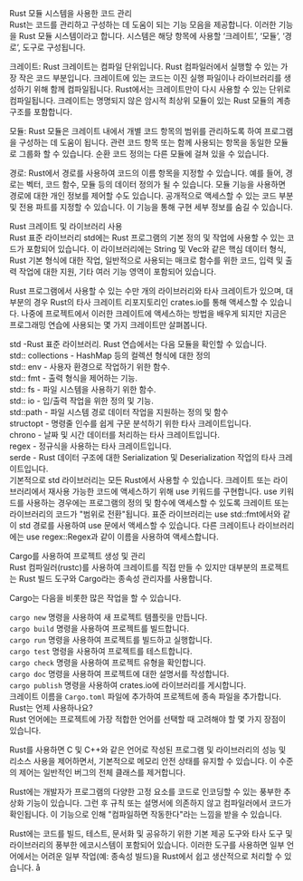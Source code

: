 Rust 모듈 시스템을 사용한 코드 관리  
Rust는 코드를 관리하고 구성하는 데 도움이 되는 기능 모음을 제공합니다. 이러한 기능을 Rust 모듈 시스템이라고 합니다. 시스템은 해당 항목에 사용할 ‘크레이트’, ‘모듈’, ‘경로’, 도구로 구성됩니다.  

크레이트: Rust 크레이트는 컴파일 단위입니다. Rust 컴파일러에서 실행할 수 있는 가장 작은 코드 부분입니다. 크레이트에 있는 코드는 이진 실행 파일이나 라이브러리를 생성하기 위해 함께 컴파일됩니다. Rust에서는 크레이트만이 다시 사용할 수 있는 단위로 컴파일됩니다. 크레이트는 명명되지 않은 암시적 최상위 모듈이 있는 Rust 모듈의 계층 구조를 포함합니다.  

모듈: Rust 모듈은 크레이트 내에서 개별 코드 항목의 범위를 관리하도록 하여 프로그램을 구성하는 데 도움이 됩니다. 관련 코드 항목 또는 함께 사용되는 항목을 동일한 모듈로 그룹화 할 수 있습니다. 순환 코드 정의는 다른 모듈에 걸쳐 있을 수 있습니다.  

경로: Rust에서 경로를 사용하여 코드의 이름 항목을 지정할 수 있습니다. 예를 들어, 경로는 벡터, 코드 함수, 모듈 등의 데이터 정의가 될 수 있습니다. 모듈 기능을 사용하면 경로에 대한 개인 정보를 제어할 수도 있습니다. 공개적으로 액세스할 수 있는 코드 부분 및 전용 파트를 지정할 수 있습니다. 이 기능을 통해 구현 세부 정보를 숨길 수 있습니다.  

Rust 크레이트 및 라이브러리 사용  
Rust 표준 라이브러리 std에는 Rust 프로그램의 기본 정의 및 작업에 사용할 수 있는 코드가 포함되어 있습니다. 이 라이브러리에는 String 및 Vec<T>와 같은 핵심 데이터 형식, Rust 기본 형식에 대한 작업, 일반적으로 사용되는 매크로 함수를 위한 코드, 입력 및 출력 작업에 대한 지원, 기타 여러 기능 영역이 포함되어 있습니다.  

Rust 프로그램에서 사용할 수 있는 수만 개의 라이브러리와 타사 크레이트가 있으며, 대부분의 경우 Rust의 타사 크레이트 리포지토리인 crates.io를 통해 액세스할 수 있습니다. 나중에 프로젝트에서 이러한 크레이트에 액세스하는 방법을 배우게 되지만 지금은 프로그래밍 연습에 사용되는 몇 가지 크레이트만 살펴봅니다.  

std -Rust 표준 라이브러리. Rust 연습에서는 다음 모듈을 확인할 수 있습니다.  
std:: collections - HashMap 등의 컬렉션 형식에 대한 정의  
std:: env - 사용자 환경으로 작업하기 위한 함수.  
std:: fmt - 출력 형식을 제어하는 기능.  
std:: fs - 파일 시스템을 사용하기 위한 함수.  
std:: io - 입/출력 작업을 위한 정의 및 기능.  
std::path - 파일 시스템 경로 데이터 작업을 지원하는 정의 및 함수  
structopt - 명령줄 인수를 쉽게 구문 분석하기 위한 타사 크레이트입니다.  
chrono - 날짜 및 시간 데이터를 처리하는 타사 크레이트입니다.  
regex - 정규식을 사용하는 타사 크레이트입니다.  
serde - Rust 데이터 구조에 대한 Serialization 및 Deserialization 작업의 타사 크레이트입니다.  
기본적으로 std 라이브러리는 모든 Rust에서 사용할 수 있습니다. 크레이트 또는 라이브러리에서 재사용 가능한 코드에 액세스하기 위해 use 키워드를 구현합니다. use 키워드를 사용하는 경우에는 프로그램의 정의 및 함수에 액세스할 수 있도록 크레이트 또는 라이브러리의 코드가 "범위로 전환"됩니다. 표준 라이브러리는 use std::fmt에서와 같이 std 경로를 사용하여 use 문에서 액세스할 수 있습니다. 다른 크레이트나 라이브러리에는 use regex::Regex과 같이 이름을 사용하여 액세스합니다.  

Cargo를 사용하여 프로젝트 생성 및 관리  
Rust 컴파일러(rustc)를 사용하여 크레이트를 직접 만들 수 있지만 대부분의 프로젝트는 Rust 빌드 도구와 Cargo라는 종속성 관리자를 사용합니다.  

Cargo는 다음을 비롯한 많은 작업을 할 수 있습니다.  

`cargo new` 명령을 사용하여 새 프로젝트 템플릿을 만듭니다.  
`cargo build` 명령을 사용하여 프로젝트를 빌드합니다.  
`cargo run` 명령을 사용하여 프로젝트를 빌드하고 실행합니다.  
`cargo test` 명령을 사용하여 프로젝트를 테스트합니다.  
`cargo check` 명령을 사용하여 프로젝트 유형을 확인합니다.  
`cargo doc` 명령을 사용하여 프로젝트에 대한 설명서를 작성합니다.  
`cargo publish` 명령을 사용하여 crates.io에 라이브러리를 게시합니다.  
크레이트 이름을 `Cargo.toml` 파일에 추가하여 프로젝트에 종속 파일을 추가합니다.  
Rust는 언제 사용하나요?  
Rust 언어에는 프로젝트에 가장 적합한 언어를 선택할 때 고려해야 할 몇 가지 장점이 있습니다.  

Rust를 사용하면 C 및 C++와 같은 언어로 작성된 프로그램 및 라이브러리의 성능 및 리소스 사용을 제어하면서, 기본적으로 메모리 안전 상태를 유지할 수 있습니다. 이 수준의 제어는 일반적인 버그의 전체 클래스를 제거합니다.  

Rust에는 개발자가 프로그램의 다양한 고정 요소를 코드로 인코딩할 수 있는 풍부한 추상화 기능이 있습니다. 그런 후 규칙 또는 설명서에 의존하지 않고 컴파일러에서 코드가 확인됩니다. 이 기능으로 인해 "컴파일하면 작동한다"라는 느낌을 받을 수 있습니다.  

Rust에는 코드를 빌드, 테스트, 문서화 및 공유하기 위한 기본 제공 도구와 타사 도구 및 라이브러리의 풍부한 에코시스템이 포함되어 있습니다. 이러한 도구를 사용하면 일부 언어에서는 어려운 일부 작업(예: 종속성 빌드)을 Rust에서 쉽고 생산적으로 처리할 수 있습니다.  å